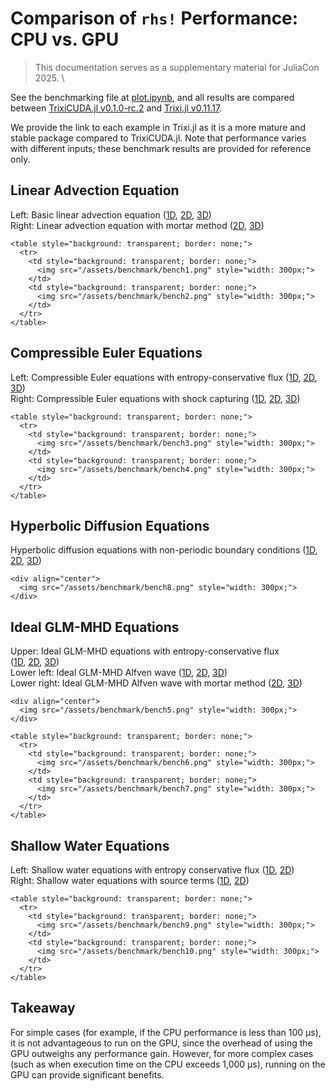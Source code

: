 # Comparison of `rhs!` Performance: CPU vs. GPU

> This documentation serves as a supplementary material for JuliaCon 2025. \

See the benchmarking file at [plot.ipynb](https://github.com/trixi-gpu/TrixiCUDA.jl/blob/v0.11.17/benchmark/plot.ipynb), and all results are compared between [TrixiCUDA.jl v0.1.0-rc.2]() and [Trixi.jl v0.11.17](https://github.com/trixi-framework/Trixi.jl/tree/v0.11.17).

We provide the link to each example in Trixi.jl as it is a more mature and stable package compared to TrixiCUDA.jl. Note that performance varies with different inputs; these benchmark results are provided for reference only.

## Linear Advection Equation
Left: Basic linear advection equation ([1D](https://github.com/trixi-framework/Trixi.jl/blob/v0.11.17/examples/tree_1d_dgsem/elixir_advection_basic.jl), [2D](https://github.com/trixi-framework/Trixi.jl/blob/v0.11.17/examples/tree_2d_dgsem/elixir_advection_basic.jl), [3D](https://github.com/trixi-framework/Trixi.jl/blob/v0.11.17/examples/tree_3d_dgsem/elixir_advection_basic.jl))  \
Right: Linear advection equation with mortar method ([2D](https://github.com/trixi-framework/Trixi.jl/blob/v0.11.17/examples/tree_2d_dgsem/elixir_advection_mortar.jl), [3D](https://github.com/trixi-framework/Trixi.jl/blob/v0.11.17/examples/tree_3d_dgsem/elixir_advection_mortar.jl))

~~~
<table style="background: transparent; border: none;">
  <tr>
    <td style="background: transparent; border: none;">
      <img src="/assets/benchmark/bench1.png" style="width: 300px;">
    </td>
    <td style="background: transparent; border: none;">
      <img src="/assets/benchmark/bench2.png" style="width: 300px;">
    </td>
  </tr>
</table>
~~~

## Compressible Euler Equations
Left: Compressible Euler equations with entropy-conservative flux ([1D](https://github.com/trixi-framework/Trixi.jl/blob/v0.11.17/examples/tree_1d_dgsem/elixir_euler_ec.jl), [2D](https://github.com/trixi-framework/Trixi.jl/blob/v0.11.17/examples/tree_2d_dgsem/elixir_euler_ec.jl), [3D](https://github.com/trixi-framework/Trixi.jl/blob/v0.11.17/examples/tree_3d_dgsem/elixir_euler_ec.jl))  
Right: Compressible Euler equations with shock capturing ([1D](https://github.com/trixi-framework/Trixi.jl/blob/v0.11.17/examples/tree_1d_dgsem/elixir_euler_shockcapturing.jl), [2D](https://github.com/trixi-framework/Trixi.jl/blob/v0.11.17/examples/tree_2d_dgsem/elixir_euler_shockcapturing.jl), [3D](https://github.com/trixi-framework/Trixi.jl/blob/v0.11.17/examples/tree_3d_dgsem/elixir_euler_shockcapturing.jl))

~~~
<table style="background: transparent; border: none;">
  <tr>
    <td style="background: transparent; border: none;">
      <img src="/assets/benchmark/bench3.png" style="width: 300px;">
    </td>
    <td style="background: transparent; border: none;">
      <img src="/assets/benchmark/bench4.png" style="width: 300px;">
    </td>
  </tr>
</table>
~~~

## Hyperbolic Diffusion Equations
Hyperbolic diffusion equations with non-periodic boundary conditions 
([1D](https://github.com/trixi-framework/Trixi.jl/blob/v0.11.17/examples/tree_1d_dgsem/elixir_hypdiff_nonperiodic.jl), [2D](https://github.com/trixi-framework/Trixi.jl/blob/v0.11.17/examples/tree_2d_dgsem/elixir_hypdiff_nonperiodic.jl), [3D](https://github.com/trixi-framework/Trixi.jl/blob/v0.11.17/examples/tree_3d_dgsem/elixir_hypdiff_nonperiodic.jl))

~~~
<div align="center">
  <img src="/assets/benchmark/bench8.png" style="width: 300px;">
</div>
~~~

## Ideal GLM-MHD Equations
Upper: Ideal GLM-MHD equations with entropy-conservative flux  
([1D](https://github.com/trixi-framework/Trixi.jl/blob/v0.11.17/examples/tree_1d_dgsem/elixir_mhd_ec.jl), [2D](https://github.com/trixi-framework/Trixi.jl/blob/v0.11.17/examples/tree_2d_dgsem/elixir_mhd_ec.jl), [3D](https://github.com/trixi-framework/Trixi.jl/blob/v0.11.17/examples/tree_3d_dgsem/elixir_mhd_ec.jl)) \
Lower left: Ideal GLM-MHD Alfven wave
([1D](https://github.com/trixi-framework/Trixi.jl/blob/v0.11.17/examples/tree_1d_dgsem/elixir_mhd_alfven_wave.jl), [2D](https://github.com/trixi-framework/Trixi.jl/blob/v0.11.17/examples/tree_2d_dgsem/elixir_mhd_alfven_wave.jl), [3D](https://github.com/trixi-framework/Trixi.jl/blob/v0.11.17/examples/tree_3d_dgsem/elixir_mhd_alfven_wave.jl)) \
Lower right: Ideal GLM-MHD Alfven wave with mortar method
([2D](https://github.com/trixi-framework/Trixi.jl/blob/v0.11.17/examples/tree_2d_dgsem/elixir_mhd_alfven_wave_mortar.jl), [3D](https://github.com/trixi-framework/Trixi.jl/blob/v0.11.17/examples/tree_3d_dgsem/elixir_mhd_alfven_wave_mortar.jl))

~~~
<div align="center">
  <img src="/assets/benchmark/bench5.png" style="width: 300px;">
</div>
~~~
~~~
<table style="background: transparent; border: none;">
  <tr>
    <td style="background: transparent; border: none;">
      <img src="/assets/benchmark/bench6.png" style="width: 300px;">
    </td>
    <td style="background: transparent; border: none;">
      <img src="/assets/benchmark/bench7.png" style="width: 300px;">
    </td>
  </tr>
</table>
~~~

## Shallow Water Equations
Left: Shallow water equations with entropy conservative flux ([1D](https://github.com/trixi-framework/Trixi.jl/blob/v0.11.17/examples/tree_1d_dgsem/elixir_shallowwater_ec.jl), [2D](https://github.com/trixi-framework/Trixi.jl/blob/v0.11.17/examples/tree_2d_dgsem/elixir_shallowwater_ec.jl)) \
Right: Shallow water equations with source terms ([1D](https://github.com/trixi-framework/Trixi.jl/blob/v0.11.17/examples/tree_1d_dgsem/elixir_shallowwater_source_terms.jl), [2D](https://github.com/trixi-framework/Trixi.jl/blob/v0.11.17/examples/tree_2d_dgsem/elixir_shallowwater_source_terms.jl))

~~~
<table style="background: transparent; border: none;">
  <tr>
    <td style="background: transparent; border: none;">
      <img src="/assets/benchmark/bench9.png" style="width: 300px;">
    </td>
    <td style="background: transparent; border: none;">
      <img src="/assets/benchmark/bench10.png" style="width: 300px;">
    </td>
  </tr>
</table>
~~~

## Takeaway
For simple cases (for example, if the CPU performance is less than 100 μs), it is not advantageous to run on the GPU, since the overhead of using the GPU outweighs any performance gain. However, for more complex cases (such as when execution time on the CPU exceeds 1,000 μs), running on the GPU can provide significant benefits.